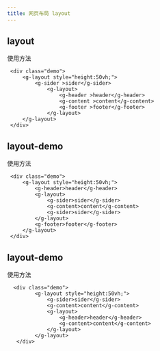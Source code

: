 ```yaml
---
title: 网页布局 layout
---
```

## layout

使用方法

<ClientOnly>
  <layout-demos/>
</ClientOnly>


``` 
 <div class="demo">
     <g-layout style="height:50vh;">
         <g-sider >sider</g-sider>
             <g-layout>
                 <g-header >header</g-header>
                 <g-content >content</g-content>
                 <g-footer >footer</g-footer>
             </g-layout>
     </g-layout>
 </div>
```
## layout-demo

使用方法

<ClientOnly>
  <layout-2-demos/>
</ClientOnly>


``` 
 <div class="demo">
     <g-layout style="height:50vh;">
         <g-header>header</g-header>
         <g-layout>
             <g-sider>sider</g-sider>
             <g-content>content</g-content>
             <g-sider>sider</g-sider>
         </g-layout>
         <g-footer>footer</g-footer>
     </g-layout>
 </div>
```
## layout-demo

使用方法

<ClientOnly>
  <layout-3-demos/>
</ClientOnly>


``` 
  <div class="demo">
         <g-layout style="height:50vh;">
             <g-sider>sider</g-sider>
             <g-content>content</g-content>
             <g-layout>
                 <g-header>header</g-header>
                 <g-content>content</g-content>
             </g-layout>
         </g-layout>
   </div>
```